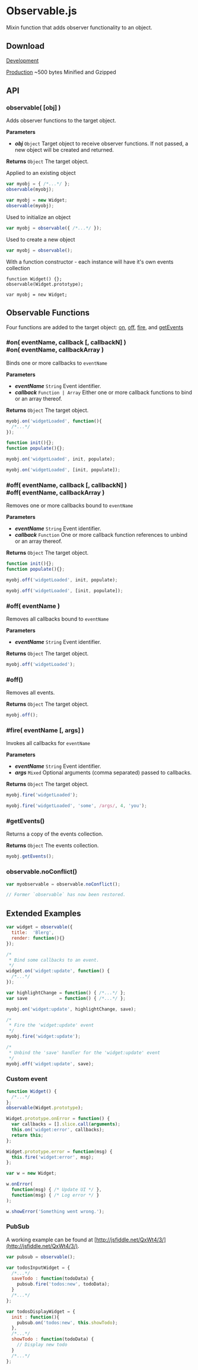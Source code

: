 Observable.js
=============

Mixin function that adds observer functionality to an object.

Download
--------
[Development](https://raw.github.com/corymartin/observable/0.3.3/dist/observable.js)

[Production](https://raw.github.com/corymartin/observable/0.3.3/dist/observable.min.js)
~500 bytes Minified and Gzipped


API
---

### observable( [obj] )

Adds observer functions to the target object.

__Parameters__

- __*obj*__ `Object` Target object to receive observer functions.
  If not passed, a new object will be created and returned.

__Returns__
`Object` The target object.

Applied to an existing object

```js
var myobj = { /*...*/ };
observable(myobj);
```
```js
var myobj = new Widget;
observable(myobj);
```

Used to initialize an object

```js
var myobj = observable({ /*...*/ });
```

Used to create a new object

```js
var myobj = observable();
```

With a function constructor - each instance will have it's own events collection

```
function Widget() {};
observable(Widget.prototype);

var myobj = new Widget;
```


Observable Functions
--------------------

Four functions are added to the target object:
[on](#on), [off](#off), [fire](#fire), and [getEvents](#getEvents)


<a name="on"></a>
### #on( eventName, callback [, callbackN] ) <br /> #on( eventName, callbackArray )

Binds one or more callbacks to `eventName`

__Parameters__

- __*eventName*__ `String` Event identifier.
- __*callback*__ `Function | Array` Either one or more callback functions to
  bind or an array thereof.

__Returns__
`Object` The target object.

```js
myobj.on('widgetLoaded', function(){
  /*...*/
});
```
```js
function init(){};
function populate(){};
```
```js
myobj.on('widgetLoaded', init, populate);
```
```js
myobj.on('widgetLoaded', [init, populate]);
```


<a name="off"></a>
### #off( eventName, callback [, callbackN] ) <br /> #off( eventName, callbackArray )

Removes one or more callbacks bound to `eventName`

__Parameters__

- __*eventName*__ `String` Event identifier.
- __*callback*__ `Function` One or more callback function references to unbind
  or an array thereof.

__Returns__
`Object` The target object.

```js
function init(){};
function populate(){};
```
```js
myobj.off('widgetLoaded', init, populate);
```
```js
myobj.off('widgetLoaded', [init, populate]);
```


### #off( eventName )

Removes all callbacks bound to `eventName`

__Parameters__

- __*eventName*__ `String` Event identifier.

__Returns__
`Object` The target object.

```js
myobj.off('widgetLoaded');
```


### #off()

Removes all events.

__Returns__
`Object` The target object.

```js
myobj.off();
```


<a name="fire"></a>
### #fire( eventName [, args] )

Invokes all callbacks for `eventName`

__Parameters__

- __*eventName*__ `String` Event identifier.
- __*args*__ `Mixed` Optional arguments (comma separated) passed to callbacks.

__Returns__
`Object` The target object.

```js
myobj.fire('widgetLoaded');
```
```js
myobj.fire('widgetLoaded', 'some', /args/, 4, 'you');
```


<a name="getEvents"></a>
### #getEvents()

Returns a copy of the events collection.

__Returns__
`Object` The events collection.

```js
myobj.getEvents();
```


<a name="noConflict"></a>
### observable.noConflict()

```js
var myobservable = observable.noConflict();

// Former `observable` has now been restored.
```


Extended Examples
-----------------

```js
var widget = observable({
  title:  'Blerg',
  render: function(){}
});

/*
 * Bind some callbacks to an event.
 */
widget.on('widget:update', function() {
  /*...*/
});

var highlightChange = function() { /*...*/ };
var save            = function() { /*...*/ };

myobj.on('widget:update', highlightChange, save);

/*
 * Fire the 'widget:update' event
 */
myobj.fire('widget:update');

/*
 * Unbind the 'save' handler for the 'widget:update' event
 */
myobj.off('widget:update', save);
```

### Custom event

```js
function Widget() {
  /*...*/
};
observable(Widget.prototype);

Widget.prototype.onError = function() {
  var callbacks = [].slice.call(arguments);
  this.on('widget:error', callbacks);
  return this;
};

Widget.prototype.error = function(msg) {
  this.fire('widget:error', msg);
};

var w = new Widget;

w.onError(
  function(msg) { /* Update UI */ },
  function(msg) { /* Log error */ }
);

w.showError('Something went wrong.');
```

### PubSub

A working example can be found at [http://jsfiddle.net/QxWt4/3/](http://jsfiddle.net/QxWt4/3/).

```js
var pubsub = observable();

var todosInputWidget = {
  /*...*/
  saveTodo : function(todoData) {
    pubsub.fire('todos:new', todoData);
  }
  /*...*/
};

var todosDisplayWidget = {
  init : function(){
    pubsub.on('todos:new', this.showTodo);
  },
  /*...*/
  showTodo : function(todoData) {
    // Display new todo
  }
  /*...*/
};
```
